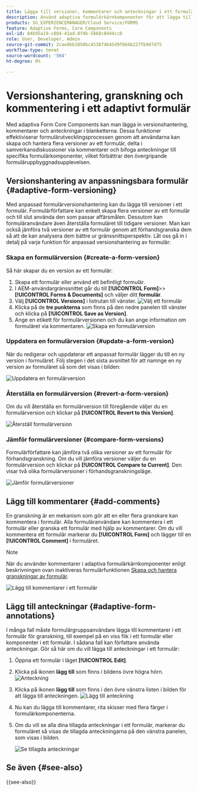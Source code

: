 ```yaml
---
title: Lägga till versioner, kommentarer och anteckningar i ett formulär.
description: Använd adaptiva formulärkärnkomponenter för att lägga till kommentarer, anteckningar och versionshantering i ett adaptivt formulär.
products: SG_EXPERIENCEMANAGER/Cloud Service/FORMS
feature: Adaptive Forms, Core Components
exl-id: 84b95a19-c804-41ad-8f4b-5868c8444cc0
role: User, Developer, Admin
source-git-commit: 2cae8bb1050bc4538f4645d9f064b227fb947d75
workflow-type: tm+mt
source-wordcount: '564'
ht-degree: 0%

---
```


# Versionshantering, granskning och kommentering i ett adaptivt formulär

<!--Before you can use versionings, comments, and annotations in an Adaptive Form, you must ensure you have [enabled Adaptive Form Core Components](
https://experienceleague.adobe.com/sv/docs/experience-manager-cloud-service/content/forms/setup-configure-migrate/enable-adaptive-forms-core-components).-->

<!--Adaptive Form Core Components facilitates to add versionings, comments, and annotations to a form. These features helps form authors and users to enhance the form development process where they can create multiple versions of a form, collaborate and add their comments to a form, and add annotations to form components.-->

Med adaptiva Form Core Components kan man lägga in versionshantering, kommentarer och anteckningar i blanketterna. Dessa funktioner effektiviserar formulärutvecklingsprocessen genom att användarna kan skapa och hantera flera versioner av ett formulär, delta i samverkansdiskussioner via kommentarer och bifoga anteckningar till specifika formulärkomponenter, vilket förbättrar den övergripande formuläruppbyggnadsupplevelsen.


## Versionshantering av anpassningsbara formulär {#adaptive-form-versioning}

Med anpassad formulärversionshantering kan du lägga till versioner i ett formulär. Formulärförfattare kan enkelt skapa flera versioner av ett formulär och till slut använda den som passar affärsmålen. Dessutom kan formuläranvändare även återställa formuläret till tidigare versioner. Man kan också jämföra två versioner av ett formulär genom att förhandsgranska dem så att de kan analysera dem bättre ur gränssnittsperspektiv. Låt oss gå in i detalj på varje funktion för anpassad versionshantering av formulär:

### Skapa en formulärversion {#create-a-form-version}

Så här skapar du en version av ett formulär:

1. Skapa ett formulär eller använd ett befintligt formulär.
1. I AEM-användargränssnittet går du till **[!UICONTROL Form]**>>**[!UICONTROL Forms & Documents]** och väljer ditt **formulär**.
1. Välj **[!UICONTROL Versions]** i listrutan till vänster.
   ![Välj ett formulär](select-a-form.png)
1. Klicka på de **tre punkterna** som finns på den nedre panelen till vänster och klicka på **[!UICONTROL Save as Version]**.
1. Ange en etikett för formulärversionen och du kan ange information om formuläret via kommentaren.
   ![Skapa en formulärversion](create-a-form-version.png)

### Uppdatera en formulärversion {#update-a-form-version}

När du redigerar och uppdaterar ett anpassat formulär lägger du till en ny version i formuläret. Följ stegen i det sista avsnittet för att namnge en ny version av formuläret så som det visas i bilden:

![Uppdatera en formulärversion](update-a-form-version.png)

### Återställa en formulärversion {#revert-a-form-version}

Om du vill återställa en formulärversion till föregående väljer du en formulärversion och klickar på **[!UICONTROL Revert to this Version]**.

![Återställ formulärversion](revert-form-version.png)

### Jämför formulärversioner {#compare-form-versions}

Formulärförfattare kan jämföra två olika versioner av ett formulär för förhandsgranskning. Om du vill jämföra versioner väljer du en formulärversion och klickar på **[!UICONTROL Compare to Current]**. Den visar två olika formulärversioner i förhandsgranskningsläge.

![Jämför formulärversioner](compare-form-versions.png)

## Lägg till kommentarer {#add-comments}

En granskning är en mekanism som gör att en eller flera granskare kan kommentera i formulär. Alla formuläranvändare kan kommentera i ett formulär eller granska ett formulär med hjälp av kommentarer. Om du vill kommentera ett formulär markerar du **[!UICONTROL Form]** och lägger till en **[!UICONTROL Comment]** i formuläret.

>[!NOTE]
> När du använder kommentarer i adaptiva formulärkärnkomponenter enligt beskrivningen ovan inaktiveras formulärfunktionen [Skapa och hantera granskningar av formulär](/help/forms/create-reviews-forms.md).


![Lägg till kommentarer i ett formulär](form-comments.png)

## Lägg till anteckningar {#adaptive-form-annotations}

I många fall måste formulärgruppsanvändare lägga till kommentarer i ett formulär för granskning, till exempel på en viss flik i ett formulär eller komponenter i ett formulär. I sådana fall kan författare använda anteckningar. Gör så här om du vill lägga till anteckningar i ett formulär:

1. Öppna ett formulär i läget **[!UICONTROL Edit]**.

1. Klicka på ikonen **lägg till** som finns i bildens övre högra hörn.
   ![Anteckning](annotation.png)

1. Klicka på ikonen **lägg till** som finns i den övre vänstra listen i bilden för att lägga till anteckningen.
   ![Lägg till anteckning](add-annotation.png)

1. Nu kan du lägga till kommentarer, rita skisser med flera färger i formulärkomponenterna.

1. Om du vill se alla dina tillagda anteckningar i ett formulär, markerar du formuläret så visas de tillagda anteckningarna på den vänstra panelen, som visas i bilden.

   ![Se tillagda anteckningar](see-annotations.png)

## Se även {#see-also}

{{see-also}}
